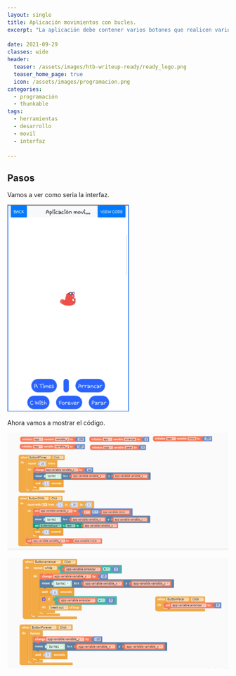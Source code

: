 ```yaml
---
layout: single
title: Aplicación movimientos con bucles.
excerpt: "La aplicación debe contener varios botones que realicen varios movimientos sobre el Sprite usando distintos tipos de bucles. Utiliza un tipo de bucle para cada botón. Recuerda añadir una pausa en cada vuelta del bucle para que se muestre correctamente el movimiento, dándola tiempo a la aplicación a cambiar la posición del Sprite en cada vuelta del bucle. "

date: 2021-09-29
classes: wide
header:
  teaser: /assets/images/htb-writeup-ready/ready_logo.png
  teaser_home_page: true
  icon: /assets/images/programacion.png
categories:
  - programación
  - thunkable
tags:
  - herramientas
  - desarrollo
  - movil
  - interfaz

---
```



## Pasos

Vamos a ver como seria la interfaz.

![](/assets/images/movimientos-bucle/1.PNG)

Ahora vamos a mostrar el código.

![](/assets/images/movimientos-bucle/2.PNG)


![](/assets/images/movimientos-bucle/3.PNG)


